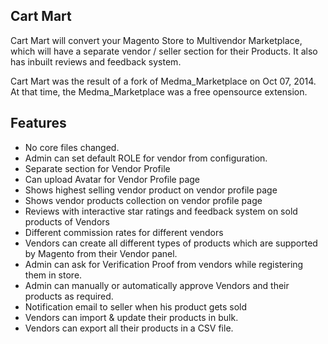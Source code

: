 Cart Mart
-----------------

Cart Mart will convert your Magento Store to Multivendor Marketplace, which will have a separate vendor / seller section for their Products. It also has inbuilt reviews and feedback system.

Cart Mart was the result of a fork of Medma_Marketplace on Oct 07, 2014. At that time, the Medma_Marketplace was a free opensource extension.


Features
--------

<ul>
  <li>No core files changed.</li>
  <li>Admin can set default ROLE for vendor from configuration.</li>
  <li>Separate section for Vendor Profile</li>
  <li>Can upload Avatar for Vendor Profile page</li>
  <li>Shows highest selling vendor product on vendor profile page</li>
  <li>Shows vendor products collection on vendor profile page</li>
  <li>Reviews with interactive star ratings and feedback system on sold products of Vendors</li>
  <li>Different commission rates for different vendors</li>
  <li>Vendors can create all different types of products which are supported by Magento from their Vendor panel.</li>
  <li>Admin can ask for Verification Proof from vendors while registering them in store.</li>
  <li>Admin can manually or automatically approve Vendors and their products as required.</li>
  <li>Notification email to seller when his product gets sold</li>
  <li>Vendors can import &amp; update their products in bulk.</li>
  <li>Vendors can export all their products in a CSV file.</li>
</ul>
